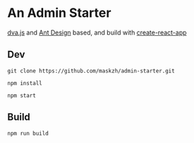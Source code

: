 #  An Admin Starter

[dva.js](https://github.com/dvajs/dva) and [Ant Design](https://github.com/ant-design/ant-design) based, and build with [create-react-app](https://github.com/facebookincubator/create-react-app)

## Dev
```
git clone https://github.com/maskzh/admin-starter.git

npm install

npm start
```

## Build
```
npm run build
```

